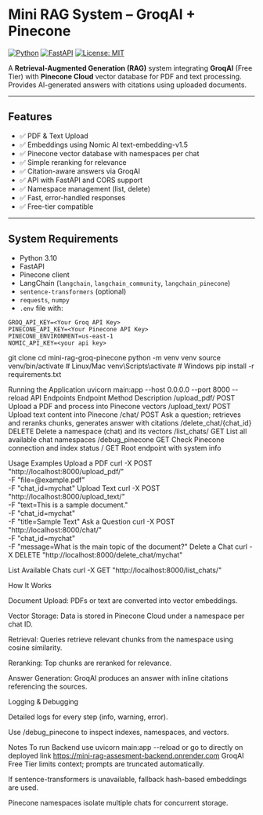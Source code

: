 # Mini RAG System – GroqAI + Pinecone

[![Python](https://img.shields.io/badge/python-3.10+-blue)](https://www.python.org/)
[![FastAPI](https://img.shields.io/badge/FastAPI-%5E0.95-green)](https://fastapi.tiangolo.com/)
[![License: MIT](https://img.shields.io/badge/License-MIT-yellow.svg)](LICENSE)

A **Retrieval-Augmented Generation (RAG)** system integrating **GroqAI** (Free Tier) with **Pinecone Cloud** vector database for PDF and text processing. Provides AI-generated answers with citations using uploaded documents.

---

## Features

- ✅ PDF & Text Upload
- ✅ Embeddings using Nomic AI text-embedding-v1.5
- ✅ Pinecone vector database with namespaces per chat
- ✅ Simple reranking for relevance
- ✅ Citation-aware answers via GroqAI
- ✅ API with FastAPI and CORS support
- ✅ Namespace management (list, delete)
- ✅ Fast, error-handled responses
- ✅ Free-tier compatible

---

## System Requirements

- Python 3.10
- FastAPI
- Pinecone client
- LangChain (`langchain`, `langchain_community`, `langchain_pinecone`)
- `sentence-transformers` (optional)
- `requests`, `numpy`
- `.env` file with:

```env
GROQ_API_KEY=<Your Groq API Key>
PINECONE_API_KEY=<Your Pinecone API Key>
PINECONE_ENVIRONMENT=us-east-1
NOMIC_API_KEY=<your api key>
```

git clone <repository-url>
cd mini-rag-groq-pinecone
python -m venv venv
source venv/bin/activate # Linux/Mac
venv\Scripts\activate # Windows
pip install -r requirements.txt

Running the Application
uvicorn main:app --host 0.0.0.0 --port 8000 --reload
API Endpoints
Endpoint Method Description
/upload_pdf/ POST Upload a PDF and process into Pinecone vectors
/upload_text/ POST Upload text content into Pinecone
/chat/ POST Ask a question; retrieves and reranks chunks, generates answer with citations
/delete_chat/{chat_id} DELETE Delete a namespace (chat) and its vectors
/list_chats/ GET List all available chat namespaces
/debug_pinecone GET Check Pinecone connection and index status
/ GET Root endpoint with system info

Usage Examples
Upload a PDF
curl -X POST "http://localhost:8000/upload_pdf/" \
 -F "file=@example.pdf" \
 -F "chat_id=mychat"
Upload Text
curl -X POST "http://localhost:8000/upload_text/" \
 -F "text=This is a sample document." \
 -F "chat_id=mychat" \
 -F "title=Sample Text"
Ask a Question
curl -X POST "http://localhost:8000/chat/" \
 -F "chat_id=mychat" \
 -F "message=What is the main topic of the document?"
Delete a Chat
curl -X DELETE "http://localhost:8000/delete_chat/mychat"

List Available Chats
curl -X GET "http://localhost:8000/list_chats/"

How It Works

Document Upload: PDFs or text are converted into vector embeddings.

Vector Storage: Data is stored in Pinecone Cloud under a namespace per chat ID.

Retrieval: Queries retrieve relevant chunks from the namespace using cosine similarity.

Reranking: Top chunks are reranked for relevance.

Answer Generation: GroqAI produces an answer with inline citations referencing the sources.

Logging & Debugging

Detailed logs for every step (info, warning, error).

Use /debug_pinecone to inspect indexes, namespaces, and vectors.

Notes
To run Backend use uvicorn main:app --reload or go to directly on deployed link https://mini-rag-assesment-backend.onrender.com
GroqAI Free Tier limits context; prompts are truncated automatically.

If sentence-transformers is unavailable, fallback hash-based embeddings are used.

Pinecone namespaces isolate multiple chats for concurrent storage.



